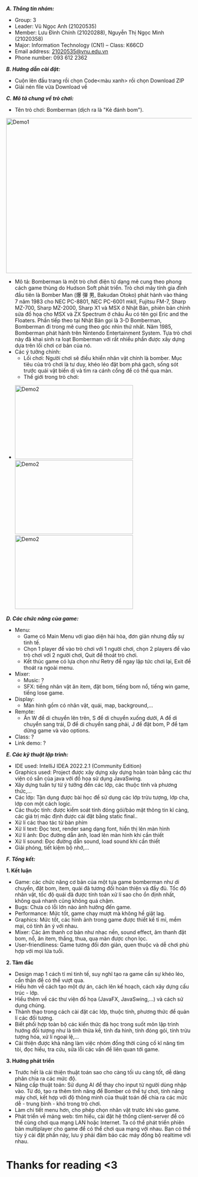 <p --------💣--------Bomberman Game--------💣--------- > </p>

***A. Thông tin nhóm:***
  
  * Group: 3
  *	Leader: Vũ Ngọc Anh (21020535)
  *	Member: Lưu Đình Chính (21020288), Nguyễn Thị Ngọc Minh (21020358)
  *	Major: Information Technology (CN1) – Class: K66CD  
  *	Email address: 21020535@vnu.edu.vn
  *	Phone number: 093 612 2362
  
***B. Hướng dẫn cài đặt:***

  * Cuộn lên đầu trang rồi chọn Code<màu xanh> rồi chọn Download ZIP
  * Giải nén file vừa Download về

***C. Mô tả chung về trò chơi:***

  * Tên trò chơi: Bomberman (dịch ra là "Kẻ đánh bom").
  <img align="center" width="600" height="420" alt="Demo1" src="https://cdn.mos.cms.futurecdn.net/JYEpAq3qWPggoYv26RPZh6-1200-80.jpg.webp">
   
  * Mô tả: Bomberman là một trò chơi điện tử dạng mê cung theo phong cách game thùng do Hudson Soft phát triển. Trò chơi máy tính gia đình đầu tiên là Bomber Man (爆 弾 男, Bakudan Otoko) phát hành vào tháng 7 năm 1983 cho NEC PC-8801, NEC PC-6001 mkII, Fujitsu FM-7, Sharp MZ-700, Sharp MZ-2000, Sharp X1 và MSX ở Nhật Bản, phiên bản chỉnh sửa đồ họa cho MSX và ZX Spectrum ở châu Âu có tên gọi Eric and the Floaters. Phần tiếp theo tại Nhật Bản gọi là 3-D Bomberman, Bomberman đi trong mê cung theo góc nhìn thứ nhất. Năm 1985, Bomberman phát hành trên Nintendo Entertainment System. Tựa trò chơi này đã khai sinh ra loạt Bomberman với rất nhiều phần được xây dựng dựa trên lối chơi cơ bản của nó.
  * Các ý tưởng chính:
    - Lối chơi: Người chơi sẽ điều khiển nhân vật chính là bomber. Mục tiêu của trò chơi là tư duy, khéo léo đặt bom phá gạch, sống sót trước quái vật biến dị và tìm ra cánh cổng để có thể qua màn.
    - Thế giới trong trò chơi:
- <img width="320" height="200" alt="Demo2" src="https://scontent.fhan3-5.fna.fbcdn.net/v/t1.15752-9/307049124_482167733854390_6864365271597411971_n.png?_nc_cat=110&ccb=1-7&_nc_sid=ae9488&_nc_ohc=_ntZZ0Sdbr4AX8CENDM&_nc_ht=scontent.fhan3-5.fna&oh=03_AdSvIVfF7vGo5j3pNGQE2I40A1mVIils0AWYV9E34NnEtw&oe=6378C31C"> <img width="320" height="200" alt="Demo2" src="https://scontent.fhan4-1.fna.fbcdn.net/v/t1.15752-9/308795421_1585669828517151_7116761746109580936_n.png?_nc_cat=105&ccb=1-7&_nc_sid=ae9488&_nc_ohc=s4NNaqGGFVQAX8wV-In&tn=uw8QEPdZBnAn93xR&_nc_ht=scontent.fhan4-1.fna&oh=03_AdQUL7ZJC_rRkSobyyl0S64jptoerfSWq1PQsDwgdv7V7w&oe=637AC880"> <img width="320" height="200" alt="Demo2" src="https://scontent.fhan3-5.fna.fbcdn.net/v/t1.15752-9/309451820_1992929467578395_8490399113000236169_n.png?_nc_cat=109&ccb=1-7&_nc_sid=ae9488&_nc_ohc=2OxFRMtV7hcAX9kd3KE&_nc_ht=scontent.fhan3-5.fna&oh=03_AdQyjB_hX59TC-xUyD-nrYd_gTWtB-AjLLnvqvDUE2pUIg&oe=637BC335">


***D. Các chức năng của game:***

  * Menu:
    - Game có Main Menu với giao diện hài hòa, đơn giản nhưng đầy sự tinh tế.
    - Chọn 1 player để vào trò chơi với 1 người chơi, chọn 2 players để vào trò chơi với 2 người chơi, Quit để thoát trò chơi.
    - Kết thúc game có lựa chọn như Retry để ngay lập tức chơi lại, Exit để thoát ra ngoài menu. 
  * Mixer:
    - Music: ?
    - SFX: tiếng nhân vật ăn item, đặt bom, tiếng bom nổ, tiếng win game, tiếng lose game.
  * Display:
    - Màn hình gồm có nhân vật, quái, map, background,...
  * Remote:
    - Ấn W để di chuyển lên trên, S để di chuyển xuống dưới, A để di chuyển sang trái, D để di chuyển sang phải, J để đặt bom, P để tạm dừng game và vào options.
  * Class:
    ?
  * Link demo: 
    ?

 ***E. Các kỹ thuật lập trình:***
 
  *	IDE used: IntelliJ IDEA 2022.2.1 (Community Edition)
  * Graphics used: Project được xây dựng xây dựng hoàn toàn bằng các thư viện có sẵn của java với đồ họa sử dụng JavaSwing.
  * Xây dựng tuần tự từ ý tưởng đến các lớp, các thuộc tính và phương thức,...
  * Các lớp: Tận dụng được bài học để sử dụng các lớp trừu tượng, lớp cha, lớp con một cách logic.
  * Các thuộc tính: được kiểm soát tính đóng gói/bảo mật thông tin kĩ càng, các giá trị mặc định được cài đặt bằng static final..
  * Xử lí các thao tác từ bàn phím <class KeyHandler>
  * Xử lí text: <class UI> Đọc text, render sang dạng font, hiển thị lên màn hình
  * Xử lí ảnh: Đọc đường dẫn ảnh, load lên màn hình khi cần thiết
  * Xử lí sound: Đọc đường dẫn sound, load sound khi cần thiết
  * Giải phóng, tiết kiệm bộ nhớ,...

***F. Tổng kết:***

  **1. Kết luận**
  * Game: các chức năng cơ bản của một tựa game bomberman như di chuyển, đặt bom, item, quái đã tương đối hoàn thiện và đầy đủ. Tốc độ nhân vật, tốc độ quái đã được tính toán xử lí sao cho ổn định nhất, không quá nhanh cũng không quá chậm.
  * Bugs: Chưa có lỗi lớn nào ảnh hưởng đến game.
  * Performance: Mức tốt, game chạy mượt mà không hề giật lag.
  * Graphics: Mức tốt, các hình ảnh trong game được thiết kế tỉ mỉ, mềm mại, có tính ăn ý với nhau.
  * Mixer: Các âm thanh cơ bản như nhạc nền, sound effect, âm thanh đặt bom, nổ, ăn item, thắng, thua, qua màn được chọn lọc.
  * User-friendliness: Game tương đối đơn giản, quen thuộc và dễ chơi phù hợp với mọi lứa tuổi.
  
  **2. Tâm đắc**
  * Design map 1 cách tỉ mỉ tinh tế, suy nghĩ tạo ra game cần sự khéo léo, cẩn thận để có thể vượt qua.
  * Hiểu hơn về cách tạo một dự án, cách lên kế hoạch, cách xây dựng cấu trúc - lớp.
  * Hiểu thêm về các thư viện đồ họa (JavaFX, JavaSwing,...) và cách sử dụng chúng.
  * Thành thạo trong cách cài đặt các lớp, thuộc tính, phương thức để quản lí các đối tượng.
  * Biết phối hợp toàn bộ các kiến thức đã học trong suốt môn lập trình hướng đối tượng như là tính thừa kế, tính đa hình, tính đóng gói, tính trừu tượng hóa, xử lí ngoại lệ,...
  * Cải thiện được khả năng làm việc nhóm đồng thời củng cố kĩ năng tìm tòi, đọc hiểu, tra cứu, sửa lỗi các vấn đề liên quan tới game.
  
  **3. Hướng phát triển**
  * Trước hết là cải thiện thuật toán sao cho càng tối ưu càng tốt, dễ dàng phân chia ra các mức độ.
  * Nâng cấp thuật toán: Sử dụng AI để thay cho input từ người dùng nhập vào. Từ đó, tạo ra thêm tính năng để Bomber có thể tự chơi, tính năng máy chơi, kết hợp với độ thông minh của thuật toán để chia ra các mức dễ - trung bình - khó trong trò chơi.
  * Làm chi tiết menu hơn, cho phép chọn nhân vật trước khi vào game.
  * Phát triển về mảng web: tìm hiểu, cài đặt hệ thống client-server để có thể cùng chơi qua mạng LAN hoặc Internet. Ta có thể phát triển phiên bản multiplayer cho game để có thể chơi qua mạng với nhau. Bạn có thể tùy ý cài đặt phần này, lưu ý phải đảm bảo các máy đồng bộ realtime với nhau.


# Thanks for reading <3

